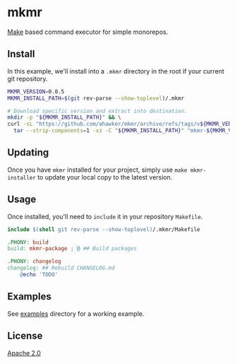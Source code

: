 # mkmr

[Make](https://www.gnu.org/software/make/) based command executor for simple monorepos.

## Install

In this example, we'll install into a `.mkmr` directory in the root if your current git repository.

```bash
MKMR_VERSION=0.0.5
MKMR_INSTALL_PATH=$(git rev-parse --show-toplevel)/.mkmr

# Download specific version and extract into destination.
mkdir -p "${MKMR_INSTALL_PATH}" && \
curl -sL "https://github.com/ahawker/mkmr/archive/refs/tags/v${MKMR_VERSION}.tar.gz" | \
  tar --strip-components=1 -xz -C "${MKMR_INSTALL_PATH}" "mkmr-${MKMR_VERSION}/Makefile"
```

## Updating

Once you have `mkmr` installed for your project, simply use `make mkmr-installer` to update
your local copy to the latest version.

## Usage

Once installed, you'll need to `include` it in your repository `Makefile`.

```makefile
include $(shell git rev-parse --show-toplevel)/.mkmr/Makefile

.PHONY: build
build: mkmr-package ; @ ## Build packages

.PHONY: changelog
changelog: ## Rebuild CHANGELOG.md
    @echo 'TODO'
```

## Examples

See [examples](examples) directory for a working example.

## License

[Apache 2.0](LICENSE)
